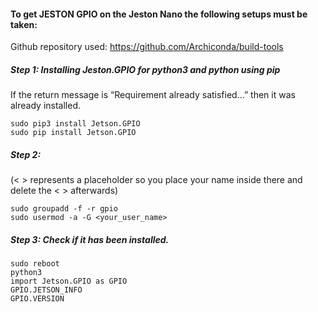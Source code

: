 #### To get JESTON GPIO on the Jeston Nano the following setups must be taken:

Github repository used: https://github.com/Archiconda/build-tools

##### Step 1: Installing Jeston.GPIO for python3 and python using pip
If the return message is “Requirement already satisfied…” then it was already installed.

```
sudo pip3 install Jetson.GPIO
sudo pip install Jetson.GPIO
```

##### Step 2: 

(< > represents a placeholder so you place your name inside there and delete the < > afterwards)

```
sudo groupadd -f -r gpio
sudo usermod -a -G <your_user_name>
```

##### Step 3: Check if it has been installed.
```
sudo reboot
python3
import Jetson.GPIO as GPIO
GPIO.JETSON_INFO
GPIO.VERSION
```
